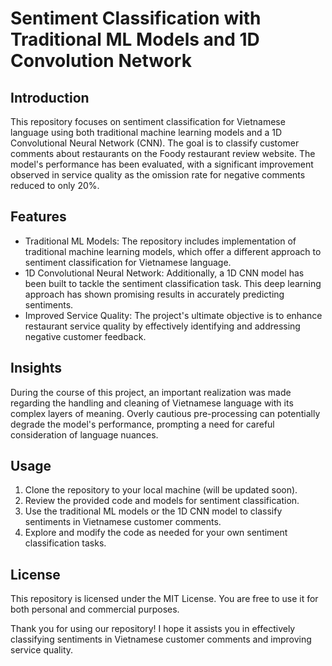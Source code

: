 # Sentiment Classification with Traditional ML Models and 1D Convolution Network
## Introduction

This repository focuses on sentiment classification for Vietnamese language using both traditional machine learning models and a 1D Convolutional Neural Network (CNN). The goal is to classify customer comments about restaurants on the Foody restaurant review website. The model's performance has been evaluated, with a significant improvement observed in service quality as the omission rate for negative comments reduced to only 20%.

## Features

- Traditional ML Models: The repository includes implementation of traditional machine learning models, which offer a different approach to sentiment classification for Vietnamese language.
- 1D Convolutional Neural Network: Additionally, a 1D CNN model has been built to tackle the sentiment classification task. This deep learning approach has shown promising results in accurately predicting sentiments.
- Improved Service Quality: The project's ultimate objective is to enhance restaurant service quality by effectively identifying and addressing negative customer feedback.

## Insights

During the course of this project, an important realization was made regarding the handling and cleaning of Vietnamese language with its complex layers of meaning. Overly cautious pre-processing can potentially degrade the model's performance, prompting a need for careful consideration of language nuances.

## Usage

1. Clone the repository to your local machine (will be updated soon).
2. Review the provided code and models for sentiment classification.
3. Use the traditional ML models or the 1D CNN model to classify sentiments in Vietnamese customer comments.
4. Explore and modify the code as needed for your own sentiment classification tasks.


## License

This repository is licensed under the MIT License. You are free to use it for both personal and commercial purposes.

Thank you for using our repository! I hope it assists you in effectively classifying sentiments in Vietnamese customer comments and improving service quality.

